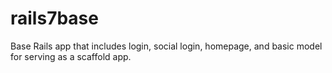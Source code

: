 # rails7base
Base Rails app that includes login, social login, homepage, and basic model for serving as a scaffold app.
